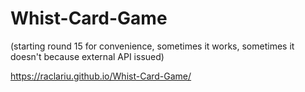 # Whist-Card-Game
(starting round 15 for convenience, sometimes it works, sometimes it doesn't because external API issued)

https://raclariu.github.io/Whist-Card-Game/
